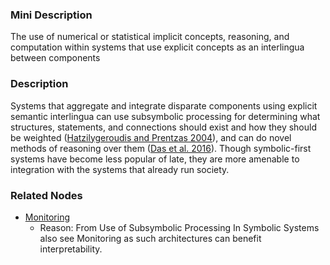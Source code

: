 ### Mini Description

The use of numerical or statistical implicit concepts, reasoning, and computation within systems that use explicit concepts as an interlingua between components

### Description

Systems that aggregate and integrate disparate components using explicit semantic interlingua can use subsymbolic processing for determining what structures, statements, and connections should exist and how they should be weighted ([Hatzilygeroudis and Prentzas 2004](https://ai2-s2-pdfs.s3.amazonaws.com/a2b0/1b08e1ebbc2d42399e58282d615be9bb97ee.pdf)), and can do novel methods of reasoning over them ([Das et al. 2016](http://arxiv.org/abs/1607.01426)). Though symbolic-first systems have become less popular of late, they are more amenable to integration with the systems that already run society.

### Related Nodes

- [Monitoring](/Value_Alignment/Control/Oversight/Monitoring/Monitoring.md)
	- Reason: From Use of Subsymbolic Processing In Symbolic Systems also see Monitoring as such architectures can benefit interpretability.
